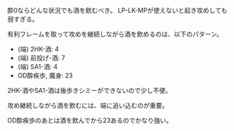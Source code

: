 酔0ならどんな状況でも酒を飲むべき。
LP-LK-MPが使えないと起き攻めしても弱すぎる。

有利フレームを取って攻めを継続しながら酒を飲めるのは、以下のパターン。

- (端) 2HK-酒: 4
- (端) 前投げ-酒: 7
- (端) SA1-酒: 4
- OD酔疾歩, 魔身: 23

2HK-酒やSA1-酒は後歩きシミーができないので少し不便。

攻め継続しながら酒を飲むには、端に追い込むのが重要。

OD酔疾歩のあとは酒を飲んでから23あるのでかなり強い。
